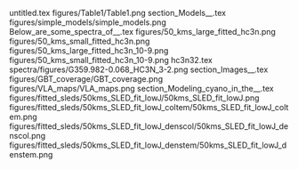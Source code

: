 untitled.tex
figures/Table1/Table1.png
section_Models__.tex
figures/simple_models/simple_models.png
Below_are_some_spectra_of__.tex
figures/50_kms_large_fitted_hc3n.png
figures/50_kms_small_fitted_hc3n.png
figures/50_kms_large_fitted_hc3n_10-9.png
figures/50_kms_small_fitted_hc3n_10-9.png
hc3n32.tex
spectra/figures/G359.982-0.068_HC3N_3-2.png
section_Images__.tex
figures/GBT_coverage/GBT_coverage.png
figures/VLA_maps/VLA_maps.png
section_Modeling_cyano_in_the__.tex
figures/fitted_sleds/50kms_SLED_fit_lowJ/50kms_SLED_fit_lowJ.png
figures/fitted_sleds/50kms_SLED_fit_lowJ_coltem/50kms_SLED_fit_lowJ_coltem.png
figures/fitted_sleds/50kms_SLED_fit_lowJ_denscol/50kms_SLED_fit_lowJ_denscol.png
figures/fitted_sleds/50kms_SLED_fit_lowJ_denstem/50kms_SLED_fit_lowJ_denstem.png
